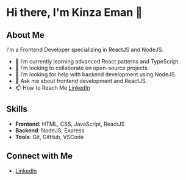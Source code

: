 # Hi there, I'm Kinza Eman 👋

## About Me
I'm a Frontend Developer specializing in ReactJS and NodeJS.

- 🌱 I’m currently learning advanced React patterns and TypeScript.
- 👯 I’m looking to collaborate on open-source projects.
- 🤔 I’m looking for help with backend development using NodeJS.
- 💬 Ask me about frontend development and ReactJS.
- 📫 How to Reach Me [LinkedIn](https://www.linkedin.com/in/kinza-eman-5b9918244?utm_source=share&utm_campaign=share_via&utm_content=profile&utm_medium=android_app)

## Skills
- **Frontend**: HTML, CSS, JavaScript, ReactJS
- **Backend**: NodeJS, Express
- **Tools**: Git, GitHub, VSCode



## Connect with Me
- [LinkedIn](https://www.linkedin.com/in/kinza-eman-5b9918244?utm_source=share&utm_campaign=share_via&utm_content=profile&utm_medium=android_app)

<!--
**KinzaEmaan/KinzaEmaan** is a ✨ _special_ ✨ repository because its `README.md` (this file) appears on your GitHub profile.

Here are some ideas to get you started:

- 🔭 I’m currently working on ...
- 🌱 I’m currently learning ...
- 👯 I’m looking to collaborate on ...
- 🤔 I’m looking for help with ...
- 💬 Ask me about ...
- 📫 How to reach me: ...
- 😄 Pronouns: ...
- ⚡ Fun fact: ...
-->

